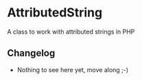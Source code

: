 # AttributedString
A class to work with attributed strings in PHP

## Changelog
* Nothing to see here yet, move along ;-)
